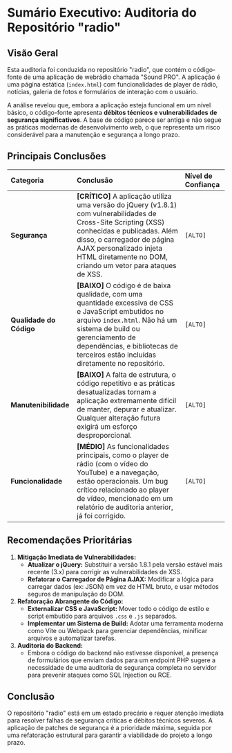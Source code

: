 # Sumário Executivo: Auditoria do Repositório "radio"

## Visão Geral
Esta auditoria foi conduzida no repositório "radio", que contém o código-fonte de uma aplicação de webrádio chamada "Sound PRO". A aplicação é uma página estática (`index.html`) com funcionalidades de player de rádio, notícias, galeria de fotos e formulários de interação com o usuário.

A análise revelou que, embora a aplicação esteja funcional em um nível básico, o código-fonte apresenta **débitos técnicos e vulnerabilidades de segurança significativos**. A base de código parece ser antiga e não segue as práticas modernas de desenvolvimento web, o que representa um risco considerável para a manutenção e segurança a longo prazo.

## Principais Conclusões

| Categoria | Conclusão | Nível de Confiança |
| :--- | :--- | :--- |
| **Segurança** | **[CRÍTICO]** A aplicação utiliza uma versão do jQuery (v1.8.1) com vulnerabilidades de Cross-Site Scripting (XSS) conhecidas e publicadas. Além disso, o carregador de página AJAX personalizado injeta HTML diretamente no DOM, criando um vetor para ataques de XSS. | `[ALTO]` |
| **Qualidade do Código** | **[BAIXO]** O código é de baixa qualidade, com uma quantidade excessiva de CSS e JavaScript embutidos no arquivo `index.html`. Não há um sistema de build ou gerenciamento de dependências, e bibliotecas de terceiros estão incluídas diretamente no repositório. | `[ALTO]` |
| **Manutenibilidade** | **[BAIXO]** A falta de estrutura, o código repetitivo e as práticas desatualizadas tornam a aplicação extremamente difícil de manter, depurar e atualizar. Qualquer alteração futura exigirá um esforço desproporcional. | `[ALTO]` |
| **Funcionalidade** | **[MÉDIO]** As funcionalidades principais, como o player de rádio (com o vídeo do YouTube) e a navegação, estão operacionais. Um bug crítico relacionado ao player de vídeo, mencionado em um relatório de auditoria anterior, já foi corrigido. | `[ALTO]` |

## Recomendações Prioritárias

1.  **Mitigação Imediata de Vulnerabilidades:**
    *   **Atualizar o jQuery:** Substituir a versão 1.8.1 pela versão estável mais recente (3.x) para corrigir as vulnerabilidades de XSS.
    *   **Refatorar o Carregador de Página AJAX:** Modificar a lógica para carregar dados (ex: JSON) em vez de HTML bruto, e usar métodos seguros de manipulação do DOM.
2.  **Refatoração Abrangente do Código:**
    *   **Externalizar CSS e JavaScript:** Mover todo o código de estilo e script embutido para arquivos `.css` e `.js` separados.
    *   **Implementar um Sistema de Build:** Adotar uma ferramenta moderna como Vite ou Webpack para gerenciar dependências, minificar arquivos e automatizar tarefas.
3.  **Auditoria do Backend:**
    *   Embora o código do backend não estivesse disponível, a presença de formulários que enviam dados para um endpoint PHP sugere a necessidade de uma auditoria de segurança completa no servidor para prevenir ataques como SQL Injection ou RCE.

## Conclusão
O repositório "radio" está em um estado precário e requer atenção imediata para resolver falhas de segurança críticas e débitos técnicos severos. A aplicação de patches de segurança é a prioridade máxima, seguida por uma refatoração estrutural para garantir a viabilidade do projeto a longo prazo.